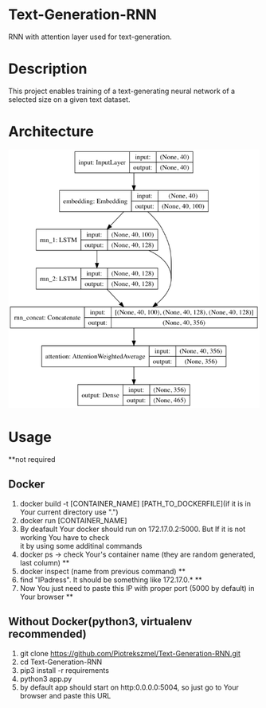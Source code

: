 # Text-Generation-RNN
RNN with attention layer used for text-generation.

# Description
This project enables training of a text-generating neural network of a selected size on a given text dataset.

# Architecture 

![Screenshot](static/images/default_model.png)

# Usage
**not required
## Docker
  
1) docker build -t [CONTAINER_NAME] [PATH_TO_DOCKERFILE](if it is in Your current directory use ".")  
2) docker run [CONTAINER_NAME]  
3) By deafault Your docker should run on 172.17.0.2:5000. But If it is not working You have to check  
it by using some additinal commands  
4) docker ps -> check Your's container name (they are random generated, last column) **
5) docker inspect (name from previous command)  **
6) find "IPadress". It should be something like 172.17.0.* **
7) Now You just need to paste this IP with proper port (5000 by default) in Your browser **


## Without Docker(python3, virtualenv recommended) 
1) git clone https://github.com/Piotrekszmel/Text-Generation-RNN.git
2) cd Text-Generation-RNN
1) pip3 install -r requirements
2) python3 app.py
3) by default app should start on http:0.0.0.0:5004, so just go to Your browser and paste this URL

 

